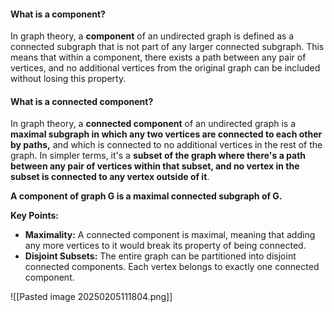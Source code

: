 #### What is a component?
In graph theory, a **component** of an undirected graph is defined as a connected subgraph that is not part of any larger connected subgraph. This means that within a component, there exists a path between any pair of vertices, and no additional vertices from the original graph can be included without losing this property.

#### What is a connected component?
In graph theory, a **connected component** of an undirected graph is a **maximal subgraph in which any two vertices are connected to each other by paths,** and which is connected to no additional vertices in the rest of the graph. In simpler terms, it's a **subset of the graph where there's a path between any pair of vertices within that subset, and no vertex in the subset is connected to any vertex outside of it**.

**A component of graph G is a maximal connected subgraph of G.**

**Key Points:**
- **Maximality:** A connected component is maximal, meaning that adding any more vertices to it would break its property of being connected.
- **Disjoint Subsets:** The entire graph can be partitioned into disjoint connected components. Each vertex belongs to exactly one connected component.

![[Pasted image 20250205111804.png]]

